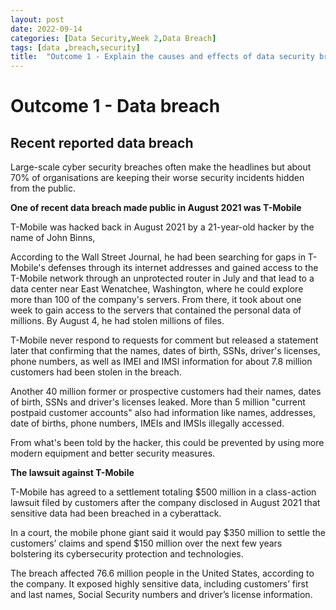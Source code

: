 ```yaml
---
layout: post
date: 2022-09-14
categories: [Data Security,Week 2,Data Breach]
tags: [data ,breach,security]
title:  "Outcome 1 - Explain the causes and effects of data security breaches. - Week 2"
---
```



# **Outcome 1 - Data breach**

## Recent reported data breach


Large-scale cyber security breaches often make the headlines but about 70% of organisations are keeping their worse security incidents hidden from the public. 

**One of recent data breach made public in August 2021 was T-Mobile**

T-Mobile was hacked back in August 2021 by a 21-year-old  hacker by the name of John Binns, 

According to the Wall Street Journal, he had been searching for gaps in T-Mobile's defenses through its internet addresses and gained access to the T-Mobile network through an unprotected router in July and that lead to a data center near East Wenatchee, Washington, where he could explore more than 100 of the company's servers. From there, it took about one week to gain access to the servers that contained the personal data of millions. By August 4, he had stolen millions of files. 


T-Mobile never respond to requests for comment but released a statement later that confirming that the names, dates of birth, SSNs, driver's licenses, phone numbers, as well as IMEI and IMSI information for about 7.8 million customers had been stolen in the breach.

Another 40 million former or prospective customers had their names, dates of birth, SSNs and driver's licenses leaked. More than 5 million "current postpaid customer accounts" also had information like names, addresses, date of births, phone numbers, IMEIs and IMSIs illegally accessed. 

From what's been told by the hacker, this could be prevented by using more modern equipment and better security measures.

**The lawsuit against T-Mobile**

T-Mobile has agreed to a settlement totaling $500 million in a class-action lawsuit filed by customers after the company disclosed in August 2021 that sensitive data had been breached in a cyberattack.

In a court, the mobile phone giant said it would pay $350 million to settle the customers’ claims and spend $150 million over the next few years bolstering its cybersecurity protection and technologies.

The breach affected 76.6 million people in the United States, according to the company. It exposed highly sensitive data, including customers’ first and last names, Social Security numbers and driver’s license information.


